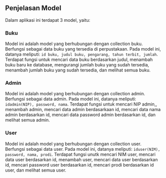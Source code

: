 ## Penjelasan Model

Dalam aplikasi ini terdapat 3 model, yaitu:

### Buku
Model ini adalah model yang berhubungan dengan collection buku. Berfungsi sebagai data buku yang tersedia di perpustakaan. Pada model ini, datanya meliputi: ```id buku, judul buku, pengarang, tahun terbit, jumlah```. Terdapat fungsi untuk mencari data buku berdasarkan judul, menambah buku baru ke database, mengurangi jumlah buku yang sudah tersedia, menambah jumlah buku yang sudah tersedia, dan melihat semua buku.

### Admin
Model ini adalah model yang berhubungan dengan collection admin. Berfungsi sebagai data admin. Pada model ini, datanya meliputi: ```idadmin(NIP), password, nama```. Terdapat fungsi untuk mencari NIP admin,, menambah admin, mencari data admin berdasarkaan id, mencari data nama admin berdasarkan id, mencari data password admin berdasarkan id, dan melihat semua admin.

### User
Model ini adalah model yang berhubungan dengan collection user. Berfungsi sebagai data user. Pada model ini, datanya meliputi: ```iduser(NIM), password, nama, prodi```. Terdapat fungsi unutk mencari NIM user, mencari data user berdasarkan id, menambah user, mencari data user berdasarkan id, mencari password user berdasarkan id, mencari prodi berdasarkan id user, dan melihat semua user. 
